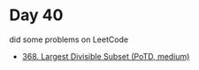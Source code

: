 # Day 40

did some problems on LeetCode

- [368. Largest Divisible Subset (PoTD, medium)](https://leetcode.com/problems/largest-divisible-subset/description/?envType=daily-question&envId=2024-02-09)
